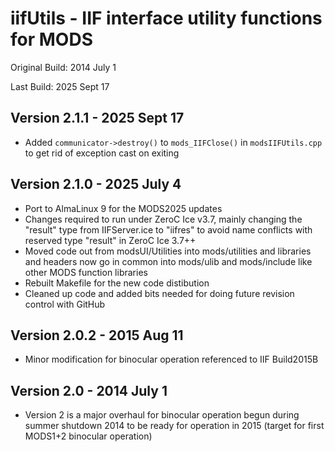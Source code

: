 # iifUtils - IIF interface utility functions for MODS

Original Build: 2014 July 1

Last Build: 2025 Sept 17

## Version 2.1.1 - 2025 Sept 17
 * Added `communicator->destroy()` to `mods_IIFClose()` in `modsIIFUtils.cpp` to get rid of exception cast on exiting 

## Version 2.1.0 - 2025 July 4
 * Port to AlmaLinux 9 for the MODS2025 updates
 * Changes required to run under ZeroC Ice v3.7, mainly changing the "result" type from IIFServer.ice to "iifres" to avoid name conflicts with reserved type "result" in ZeroC Ice 3.7++
 * Moved code out from modsUI/Utilities into mods/utilities and libraries and headers now go in common into mods/ulib and mods/include like other MODS function libraries
 * Rebuilt Makefile for the new code distibution
 * Cleaned up code and added bits needed for doing future revision control with GitHub

## Version 2.0.2 - 2015 Aug 11
 * Minor modification for binocular operation referenced to IIF Build2015B

## Version 2.0 - 2014 July 1
 * Version 2 is a major overhaul for binocular operation begun during summer shutdown 2014 to be ready for operation in 2015 (target for first MODS1+2 binocular operation)

